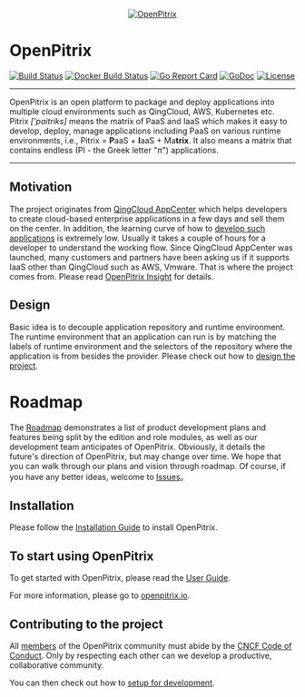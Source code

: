 <p align="center"><a href="http://openpitrix.io" target="_blank"><img src="https://raw.githubusercontent.com/openpitrix/openpitrix/master/docs/images/logo.png" alt="OpenPitrix"></a></p>

# OpenPitrix

[![Build Status](https://travis-ci.org/openpitrix/openpitrix.svg)](https://travis-ci.org/openpitrix/openpitrix)
[![Docker Build Status](https://img.shields.io/docker/build/openpitrix/openpitrix.svg)](https://hub.docker.com/r/openpitrix/openpitrix/)
[![Go Report Card](https://goreportcard.com/badge/openpitrix.io/openpitrix)](https://goreportcard.com/report/openpitrix.io/openpitrix)
[![GoDoc](https://godoc.org/openpitrix.io/openpitrix?status.svg)](https://godoc.org/openpitrix.io/openpitrix)
[![License](http://img.shields.io/badge/license-apache%20v2-blue.svg)](https://github.com/openpitrix/openpitrix/blob/master/LICENSE)

----

OpenPitrix is an open platform to package and deploy applications into multiple cloud environments such as QingCloud, AWS, Kubernetes etc. Pitrix _['paitriks]_ means the matrix of PaaS and IaaS which makes it easy to develop, deploy, manage applications including PaaS on various runtime environments, i.e., Pitrix = **P**aaS + **I**aaS + Ma**trix**. It also means a matrix that contains endless (PI - the Greek letter "π") applications. 

----

## Motivation

The project originates from [QingCloud AppCenter](https://appcenter.qingcloud.com) which helps developers to create cloud-based enterprise applications in a few days and sell them on the center. In addition, the learning curve of how to [develop such applications](https://appcenter-docs.qingcloud.com/developer-guide/) is extremely low. Usually it takes a couple of hours for a developer to understand the working flow. Since QingCloud AppCenter was launched, many customers and partners have been asking us if it supports IaaS other than QingCloud such as AWS, Vmware. That is where the project comes from. Please read [OpenPitrix Insight](https://github.com/openpitrix/openpitrix/wiki/OpenPitrix-Insight) for details.

## Design

Basic idea is to decouple application repository and runtime environment. The runtime environment that an application can run is by matching the labels of runtime environment and the selectors of the repository where the application is from besides the provider. Please check out how to [design the project](docs/design/README.md).

# Roadmap

The [Roadmap](https://github.com/FeynmanZhou/openpitrix/blob/master/docs/Roadmap.md) demonstrates a list of product development plans and features being split by the edition and role modules, as well as our development team anticipates of OpenPitrix. Obviously, it details the future's direction of OpenPitrix, but may change over time. We hope that you can walk through our plans and vision through roadmap. Of course, if you have any better ideas, welcome to [Issues](https://github.com/openpitrix/openpitrix/issues)。

## Installation
Please follow the [Installation Guide](https://docs.openpitrix.io/v1.0/zh-CN/openpitrix-install-guide/) to install OpenPitrix.

## To start using OpenPitrix
To get started with OpenPitrix, please read the [User Guide](https://docs.openpitrix.io/v1.0/zh-CN/user-guide/).

For more information, please go to [openpitrix.io](http://openpitrix.io).

## Contributing to the project

All [members](docs/members.md) of the OpenPitrix community must abide by the [CNCF Code of Conduct](https://github.com/cncf/foundation/blob/master/code-of-conduct.md). Only by respecting each other can we develop a productive, collaborative community.

You can then check out how to [setup for development](docs/development.md).

